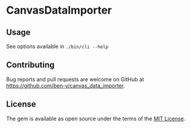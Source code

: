 # CanvasDataImporter

## Usage

See options available in `./bin/cli --help`

## Contributing

Bug reports and pull requests are welcome on GitHub at https://github.com/ben-y/canvas_data_importer.


## License

The gem is available as open source under the terms of the [MIT License](http://opensource.org/licenses/MIT).
